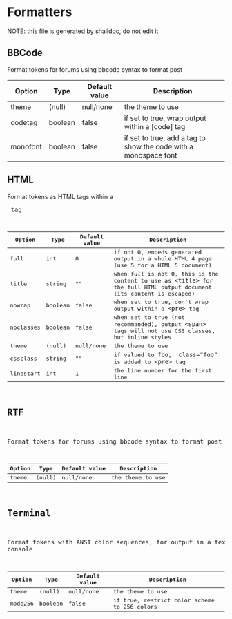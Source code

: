 # Formatters

NOTE: this file is generated by shalldoc, do not edit it

## BBCode

Format tokens for forums using bbcode syntax to format post

| Option | Type | Default value | Description |
| ------ | ---- | ------------- | ----------- |
| theme | (null) | null/none | the theme to use |
| codetag | boolean | false | if set to true, wrap output within a [code] tag |
| monofont | boolean | false | if set to true, add a tag to show the code with a monospace font |

## HTML

Format tokens as HTML <span> tags within a <pre> tag

| Option | Type | Default value | Description |
| ------ | ---- | ------------- | ----------- |
| full | int | 0 | if not 0, embeds generated output in a whole HTML 4 page (use 5 for a HTML 5 document) |
| title | string | "" | when *full* is not 0, this is the content to use as `<title>` for the full HTML output document (its content is escaped) |
| nowrap | boolean | false | when set to true, don't wrap output within a `<pre>` tag |
| noclasses | boolean | false | when set to true (not recommanded), output `<span>` tags will not use CSS classes, but inline styles |
| theme | (null) | null/none | the theme to use |
| cssclass | string | "" | if valued to `foo`, ` class="foo"` is added to `<pre>` tag |
| linestart | int | 1 | the line number for the first line |

## RTF

Format tokens for forums using bbcode syntax to format post

| Option | Type | Default value | Description |
| ------ | ---- | ------------- | ----------- |
| theme | (null) | null/none | the theme to use |

## Terminal

Format tokens with ANSI color sequences, for output in a text console

| Option | Type | Default value | Description |
| ------ | ---- | ------------- | ----------- |
| theme | (null) | null/none | the theme to use |
| mode256 | boolean | false | if true, restrict color scheme to 256 colors |

